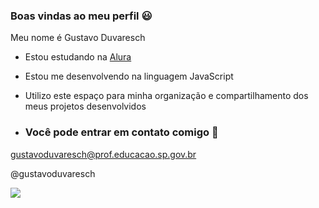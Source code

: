 ### Boas vindas ao meu perfil 😃

Meu nome é Gustavo Duvaresch

- Estou estudando na [Alura](https://www.alura.com.br)
- Estou me desenvolvendo na linguagem JavaScript
- Utilizo este espaço para minha organização e compartilhamento dos meus projetos desenvolvidos

- ### Você pode entrar em contato comigo 📧

gustavoduvaresch@prof.educacao.sp.gov.br

@gustavoduvaresch

![](https://media1.tenor.com/m/HJIeeY_6pU8AAAAC/86-anime-spearhead.gif)
